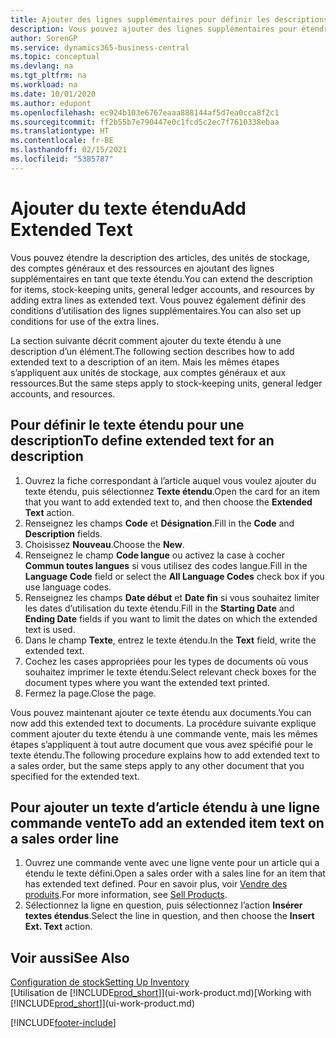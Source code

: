 ```yaml
---
title: Ajouter des lignes supplémentaires pour définir les descriptions étendues
description: Vous pouvez ajouter des lignes supplémentaires pour étendre le texte standard qui décrit un article, un compte général et d’autres données.
author: SorenGP
ms.service: dynamics365-business-central
ms.topic: conceptual
ms.devlang: na
ms.tgt_pltfrm: na
ms.workload: na
ms.date: 10/01/2020
ms.author: edupont
ms.openlocfilehash: ec924b103e6767eaaa888144af5d7ea0cca8f2c1
ms.sourcegitcommit: ff2b55b7e790447e0c1fcd5c2ec7f7610338ebaa
ms.translationtype: HT
ms.contentlocale: fr-BE
ms.lasthandoff: 02/15/2021
ms.locfileid: "5385787"
---
```

# <a name="add-extended-text"></a><span data-ttu-id="d9f32-103">Ajouter du texte étendu</span><span class="sxs-lookup"><span data-stu-id="d9f32-103">Add Extended Text</span></span>

<span data-ttu-id="d9f32-104">Vous pouvez étendre la description des articles, des unités de stockage, des comptes généraux et des ressources en ajoutant des lignes supplémentaires en tant que texte étendu.</span><span class="sxs-lookup"><span data-stu-id="d9f32-104">You can extend the description for items, stock-keeping units, general ledger accounts, and resources by adding extra lines as extended text.</span></span> <span data-ttu-id="d9f32-105">Vous pouvez également définir des conditions d’utilisation des lignes supplémentaires.</span><span class="sxs-lookup"><span data-stu-id="d9f32-105">You can also set up conditions for use of the extra lines.</span></span>  

<span data-ttu-id="d9f32-106">La section suivante décrit comment ajouter du texte étendu à une description d’un élément.</span><span class="sxs-lookup"><span data-stu-id="d9f32-106">The following section describes how to add extended text to a description of an item.</span></span> <span data-ttu-id="d9f32-107">Mais les mêmes étapes s’appliquent aux unités de stockage, aux comptes généraux et aux ressources.</span><span class="sxs-lookup"><span data-stu-id="d9f32-107">But the same steps apply to stock-keeping units, general ledger accounts, and resources.</span></span>  

## <a name="to-define-extended-text-for-an-description"></a><span data-ttu-id="d9f32-108">Pour définir le texte étendu pour une description</span><span class="sxs-lookup"><span data-stu-id="d9f32-108">To define extended text for an description</span></span>

1. <span data-ttu-id="d9f32-109">Ouvrez la fiche correspondant à l’article auquel vous voulez ajouter du texte étendu, puis sélectionnez **Texte étendu**.</span><span class="sxs-lookup"><span data-stu-id="d9f32-109">Open the card for an item that you want to add extended text to, and then choose the **Extended Text** action.</span></span>
2. <span data-ttu-id="d9f32-110">Renseignez les champs **Code** et **Désignation**.</span><span class="sxs-lookup"><span data-stu-id="d9f32-110">Fill in the **Code** and **Description** fields.</span></span>
3. <span data-ttu-id="d9f32-111">Choisissez **Nouveau**.</span><span class="sxs-lookup"><span data-stu-id="d9f32-111">Choose the **New**.</span></span>
4. <span data-ttu-id="d9f32-112">Renseignez le champ **Code langue** ou activez la case à cocher **Commun toutes langues** si vous utilisez des codes langue.</span><span class="sxs-lookup"><span data-stu-id="d9f32-112">Fill in the **Language Code** field or select the **All Language Codes** check box if you use language codes.</span></span>
5. <span data-ttu-id="d9f32-113">Renseignez les champs **Date début** et **Date fin** si vous souhaitez limiter les dates d’utilisation du texte étendu.</span><span class="sxs-lookup"><span data-stu-id="d9f32-113">Fill in the **Starting Date** and **Ending Date** fields if you want to limit the dates on which the extended text is used.</span></span>
6. <span data-ttu-id="d9f32-114">Dans le champ **Texte**, entrez le texte étendu.</span><span class="sxs-lookup"><span data-stu-id="d9f32-114">In the **Text** field, write the extended text.</span></span>
7. <span data-ttu-id="d9f32-115">Cochez les cases appropriées pour les types de documents où vous souhaitez imprimer le texte étendu.</span><span class="sxs-lookup"><span data-stu-id="d9f32-115">Select relevant check boxes for the document types where you want the extended text printed.</span></span>
8. <span data-ttu-id="d9f32-116">Fermez la page.</span><span class="sxs-lookup"><span data-stu-id="d9f32-116">Close the page.</span></span>

<span data-ttu-id="d9f32-117">Vous pouvez maintenant ajouter ce texte étendu aux documents.</span><span class="sxs-lookup"><span data-stu-id="d9f32-117">You can now add this extended text to documents.</span></span> <span data-ttu-id="d9f32-118">La procédure suivante explique comment ajouter du texte étendu à une commande vente, mais les mêmes étapes s’appliquent à tout autre document que vous avez spécifié pour le texte étendu.</span><span class="sxs-lookup"><span data-stu-id="d9f32-118">The following procedure explains how to add extended text to a sales order, but the same steps apply to any other document that you specified for the extended text.</span></span>  

## <a name="to-add-an-extended-item-text-on-a-sales-order-line"></a><span data-ttu-id="d9f32-119">Pour ajouter un texte d’article étendu à une ligne commande vente</span><span class="sxs-lookup"><span data-stu-id="d9f32-119">To add an extended item text on a sales order line</span></span>

1. <span data-ttu-id="d9f32-120">Ouvrez une commande vente avec une ligne vente pour un article qui a étendu le texte défini.</span><span class="sxs-lookup"><span data-stu-id="d9f32-120">Open a sales order with a sales line for an item that has extended text defined.</span></span> <span data-ttu-id="d9f32-121">Pour en savoir plus, voir [Vendre des produits](sales-how-sell-products.md).</span><span class="sxs-lookup"><span data-stu-id="d9f32-121">For more information, see [Sell Products](sales-how-sell-products.md).</span></span>
2. <span data-ttu-id="d9f32-122">Sélectionnez la ligne en question, puis sélectionnez l’action **Insérer textes étendus**.</span><span class="sxs-lookup"><span data-stu-id="d9f32-122">Select the line in question, and then choose the **Insert Ext. Text** action.</span></span>

## <a name="see-also"></a><span data-ttu-id="d9f32-123">Voir aussi</span><span class="sxs-lookup"><span data-stu-id="d9f32-123">See Also</span></span>

[<span data-ttu-id="d9f32-124">Configuration de stock</span><span class="sxs-lookup"><span data-stu-id="d9f32-124">Setting Up Inventory</span></span>](inventory-setup-inventory.md)  
<span data-ttu-id="d9f32-125">[Utilisation de [!INCLUDE[prod_short](includes/prod_short.md)]](ui-work-product.md)</span><span class="sxs-lookup"><span data-stu-id="d9f32-125">[Working with [!INCLUDE[prod_short](includes/prod_short.md)]](ui-work-product.md)</span></span>


[!INCLUDE[footer-include](includes/footer-banner.md)]